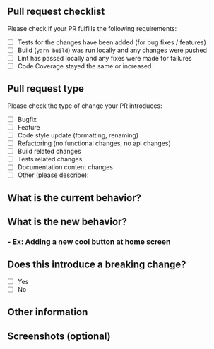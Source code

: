 ## Pull request checklist

Please check if your PR fulfills the following requirements:

- [ ] Tests for the changes have been added (for bug fixes / features)
- [ ] Build (`yarn build`) was run locally and any changes were pushed
- [ ] Lint has passed locally and any fixes were made for failures
- [ ] Code Coverage stayed the same or increased

## Pull request type

<!-- Please do not submit updates to dependencies unless it fixes an issue. -->

<!-- Please try to limit your pull request to one type, submit multiple pull requests if needed. -->

Please check the type of change your PR introduces:

- [ ] Bugfix
- [ ] Feature
- [ ] Code style update (formatting, renaming)
- [ ] Refactoring (no functional changes, no api changes)
- [ ] Build related changes
- [ ] Tests related changes
- [ ] Documentation content changes
- [ ] Other (please describe):

## What is the current behavior?

<!-- Please describe the current behavior that you are modifying, or link to a relevant issue. -->


## What is the new behavior?

<!-- Please describe the behavior or changes that are being added by this PR. -->

### - Ex: Adding a new cool button at home screen

<!-- Describe the change(s) made -->

## Does this introduce a breaking change?

- [ ] Yes
- [ ] No

<!-- If this introduces a breaking change, please describe the impact and migration path for existing applications below. -->

## Other information

<!-- Any other information that is important to this PR such as screenshots of how the component looks before and after the change. -->

## Screenshots (optional)

<!-- If your change has big UI change please set some screenshots at your PR -->
